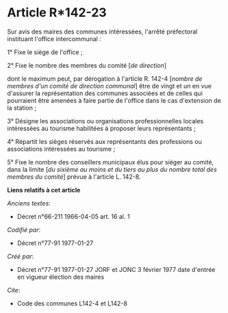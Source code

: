 # Article R*142-23

Sur avis des maires des communes intéressées, l'arrêté préfectoral instituant l'office intercommunal :

1° Fixe le siège de l'office ; 

2° Fixe le nombre des membres du comité [*de direction*]

dont le maximum peut, par dérogation à l'article R. 142-4 [*nombre de membres d'un comité de direction communal*] être de
vingt et un en vue d'assurer la représentation des communes associées et de celles qui pourraient être amenées à faire partie
de l'office dans le cas d'extension de la station ; 

3° Désigne les associations ou organisations professionnelles locales intéressées au tourisme habilitées à proposer leurs
représentants ; 

4° Répartit les sièges réservés aux représentants des professions ou associations intéressées au tourisme ; 

5° Fixe le nombre des conseillers municipaux élus pour siéger au comité, dans la limite [*du sixième au moins et du tiers au
plus du nombre total des membres du comité*] prévue à l'article L. 142-8.

**Liens relatifs à cet article**

_Anciens textes_:

  - Décret n°66-211 1966-04-05 art. 16 al. 1

_Codifié par_:

  - Décret n°77-91 1977-01-27

_Créé par_:

  - Décret n°77-91 1977-01-27 JORF et JONC 3 février 1977 date d'entrée en vigueur élection des maires

_Cite_:

  - Code des communes L142-4 et L142-8
